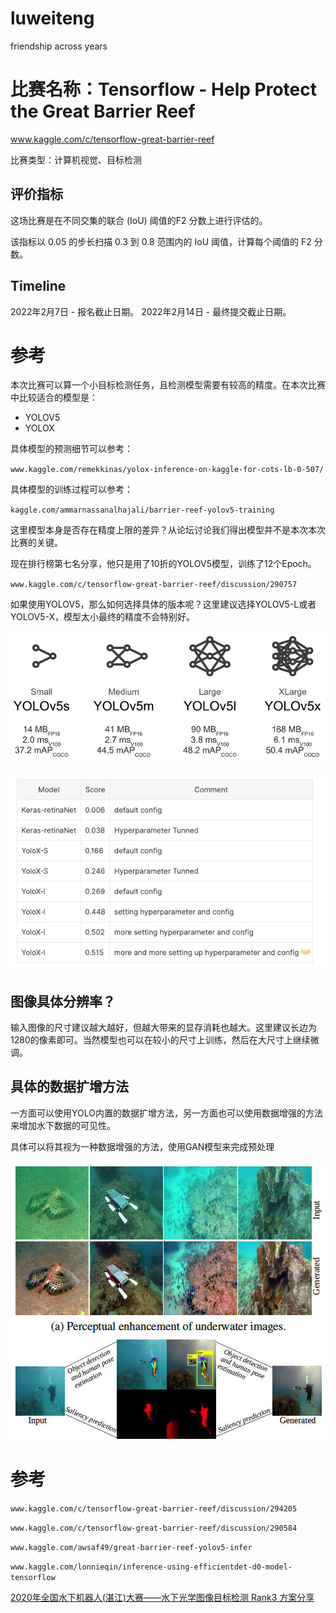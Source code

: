 # luweiteng
friendship across years

# 比赛名称：Tensorflow - Help Protect the Great Barrier Reef

www.kaggle.com/c/tensorflow-great-barrier-reef

比赛类型：计算机视觉、目标检测

## 评价指标
这场比赛是在不同交集的联合 (IoU) 阈值的F2 分数上进行评估的。

该指标以 0.05 的步长扫描 0.3 到 0.8 范围内的 IoU 阈值，计算每个阈值的 F2 分数。

## Timeline

2022年2月7日 - 报名截止日期。
2022年2月14日 - 最终提交截止日期。

# 参考

本次比赛可以算一个小目标检测任务，且检测模型需要有较高的精度。在本次比赛中比较适合的模型是：

* YOLOV5
* YOLOX

具体模型的预测细节可以参考：

`www.kaggle.com/remekkinas/yolox-inference-on-kaggle-for-cots-lb-0-507/`

具体模型的训练过程可以参考：

`kaggle.com/ammarnassanalhajali/barrier-reef-yolov5-training`

这里模型本身是否存在精度上限的差异？从论坛讨论我们得出模型并不是本次本次比赛的关键。

现在排行榜第七名分享，他只是用了10折的YOLOV5模型，训练了12个Epoch。

`www.kaggle.com/c/tensorflow-great-barrier-reef/discussion/290757`

如果使用YOLOV5，那么如何选择具体的版本呢？这里建议选择YOLOV5-L或者YOLOV5-X，模型太小最终的精度不会特别好。

![model select](./pics/model_select.jpg)


![model select](./pics/model_select2.jpg)


## 图像具体分辨率？

输入图像的尺寸建议越大越好，但越大带来的显存消耗也越大。这里建议长边为1280的像素即可。当然模型也可以在较小的尺寸上训练，然后在大尺寸上继续微调。

## 具体的数据扩增方法

一方面可以使用YOLO内置的数据扩增方法，另一方面也可以使用数据增强的方法来增加水下数据的可见性。

具体可以将其视为一种数据增强的方法，使用GAN模型来完成预处理

![model select](./pics/dataEnhancement.jpg)

# 参考
`www.kaggle.com/c/tensorflow-great-barrier-reef/discussion/294205`

`www.kaggle.com/c/tensorflow-great-barrier-reef/discussion/290584`

`www.kaggle.com/awsaf49/great-barrier-reef-yolov5-infer`

`www.kaggle.com/lonnieqin/inference-using-efficientdet-d0-model-tensorflow`

[2020年全国水下机器人(湛江)大赛——水下光学图像目标检测 Rank3 方案分享](`https://zhuanlan.zhihu.com/p/146128021`)